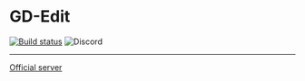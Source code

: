 # GD-Edit
[![Build status](https://ci.appveyor.com/api/projects/status/rr383gfmmby75c2p?svg=true)](https://ci.appveyor.com/project/AltenGD/gd-edit) 
![Discord](https://discordapp.com/api/guilds/467885469108142100/widget.png?style=shield)

---
[Official server](https://discord.gg/cq2FKbb)
